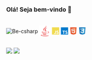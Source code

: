 ### Olá! Seja bem-vindo 👋


<!--
**bsbenigna/bsbenigna** is a ✨ _special_ ✨ repository because its `README.md` (this file) appears on your GitHub profile.

Here are some ideas to get you started:

- 🔭 I’m currently working on ...
- 🌱 I’m currently learning ...
- 👯 I’m looking to collaborate on ...
- 🤔 I’m looking for help with ...
- 💬 Ask me about ...
- 📫 How to reach me: ...
- 😄 Pronouns: ...
- ⚡ Fun fact: ...

-->
<div style="display: inline_block"><br>
  <img align="center" alt="Be-csharp" height="30" width="30" src="https://raw.githubusercontent.com/learnbr/csharp/master/csharp-logo.png">
  <img align="center" alt="Be-java" height="30" width="30" src="https://raw.githubusercontent.com/devicons/devicon/master/icons/java/java-plain.svg">
  <img align="center" alt="Be-js" height="20" width="20" src="https://raw.githubusercontent.com/devicons/devicon/master/icons/javascript/javascript-plain.svg">
  <img align="center" alt="Be-Ts" height="20" width="20" src="https://raw.githubusercontent.com/devicons/devicon/master/icons/typescript/typescript-plain.svg">
  <img align="center" alt="Be-HTML" height="20" width="20" src="https://raw.githubusercontent.com/devicons/devicon/master/icons/html5/html5-original.svg">
  <img align="center" alt="Be-CSS" height="20 width="20" src="https://raw.githubusercontent.com/devicons/devicon/master/icons/css3/css3-original.svg"
</div>

##
  
<div>
  <a href = "mailto:benignabernardes@gmail.com"><img src="https://img.shields.io/badge/-Gmail-%23333?style=for-the-badge&logo=gmail&logoColor=white" target="_blank"></a>
  <a href="https://www.linkedin.com/in/bsbenigna/" target="_blank"><img src="https://img.shields.io/badge/-LinkedIn-%230077B5?style=for-the-badge&logo=linkedin&logoColor=white" target="_blank"></a> 
 
 
</div>
